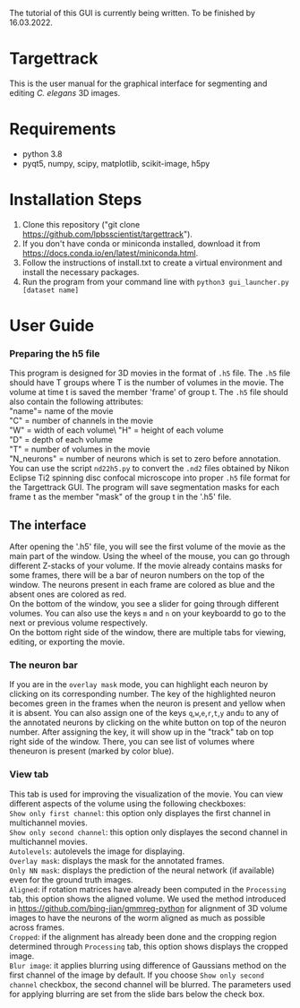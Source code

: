 The tutorial of this GUI is currently being written. To be finished by 16.03.2022.

# Targettrack
This is the user manual for the graphical interface for segmenting and editing *C. elegans* 3D images.

# Requirements
- python 3.8
- pyqt5, numpy, scipy, matplotlib, scikit-image, h5py

# Installation Steps

1. Clone this repository ("git clone https://github.com/lpbsscientist/targettrack").
2. If you don't have conda or miniconda installed, download it from https://docs.conda.io/en/latest/miniconda.html.
3. Follow the instructions of install.txt to create a virtual environment and install the necessary packages.
8. Run the program from your command line with `python3 gui_launcher.py [dataset name]`

# User Guide
### Preparing the h5 file
This program is designed for 3D movies in the format of `.h5` file. The `.h5` file should have T groups where T is the number of volumes in the movie. The volume at time t is saved the member 'frame' of group t. The `.h5` file should also contain the following attributes:\
"name"= name of the movie\
"C" = number of channels in the movie\
"W" = width of each volume\ 
"H" = height of each volume\
"D" = depth of each volume\
"T" = number of volumes in the movie\
"N_neurons" = number of neurons which is set to zero before annotation.
You can use the script `nd22h5.py` to convert the `.nd2` files obtained by Nikon Eclipse Ti2 spinning disc confocal microscope into proper `.h5` file format for the Targettrack GUI.
The program will save segmentation masks for each frame t as the member "mask" of the group t in the '.h5' file.

## The interface
After opening the '.h5' file, you will see the first volume of the movie as the main part of the window. Using the wheel of the mouse, you can go through different Z-stacks of your volume.
If the movie already contains masks for some frames, there will be a bar of neuron numbers on the top of the window. The neurons present in each frame are colored as blue and the absent ones are colored as red.\
On the bottom of the window, you see a slider for going through different volumes. You can also use the keys `m` and `n` on your keyboardd to go to the next or previous volume respectively.\
On the bottom right side of the window, there are multiple tabs for viewing, editing, or exporting the movie. 

### The neuron bar
If you are in the `overlay mask` mode, you can highlight each neuron by clicking on its corresponding number. The key of the highlighted neuron becomes green in the frames when the neuron is present and yellow when it is absent. You can also assign one of the keys `q`,`w`,`e`,`r`,`t`,`y` and`u` to any of the annotated neurons by clicking on the white button on top of the neuron number. After assigning the key, it will show up in the "track" tab on top right side of the window. There, you can see list of volumes where theneuron is present (marked by color blue).

### View tab
This tab is used for improving the visualization of the movie. You can view different aspects of the volume using the following checkboxes:\
`Show only first channel`: this option only displayes the first channel in multichannel movies.\
`Show only second channel`: this option only displayes the second channel in multichannel movies.\
`Autolevels`: autolevels the image for displaying.\
`Overlay mask`: displays the mask for the annotated frames.\
`Only NN mask`: displays the prediction of the neural network (if available) even for the ground truth images.\
`Aligned`: if rotation matrices have already been computed in the `Processing` tab, this option shows the aligned volume. We used the method introduced in  https://github.com/bing-jian/gmmreg-python for alignment of 3D volume images to have the neurons of the worm aligned as much as possible across frames.\
`Cropped`: if the alignment has already been done and the cropping region determined through `Processing` tab, this option shows displays the cropped image.\
`Blur image`: it applies blurring using difference of Gaussians method on the first channel of the image by default. If you choose `Show only second channel` checkbox, the second channel will be blurred. The parameters used for applying blurring are set from the slide bars below the check box.









